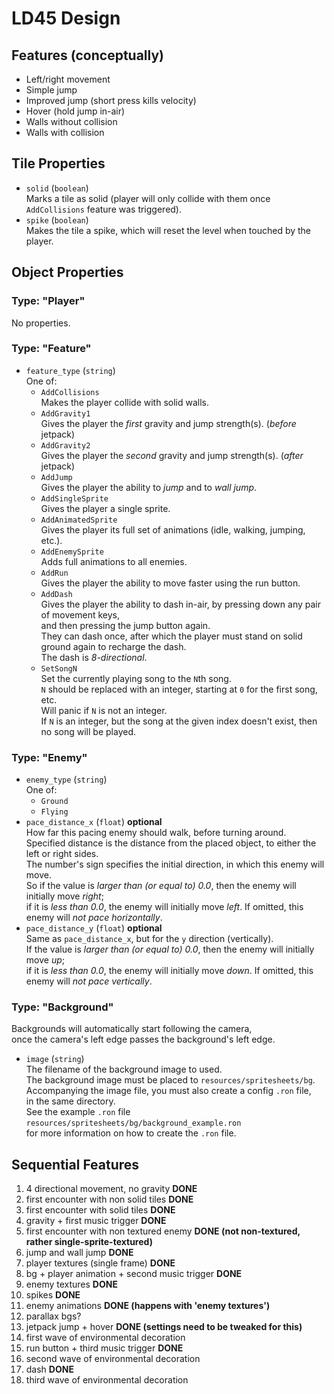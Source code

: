 # LD45 Design
## Features (conceptually)
- Left/right movement
- Simple jump
- Improved jump (short press kills velocity)
- Hover (hold jump in-air)
- Walls without collision
- Walls with collision

## Tile Properties
- `solid` (`boolean`)  
  Marks a tile as solid (player will only collide with them once `AddCollisions` feature was triggered).
- `spike` (`boolean`)  
  Makes the tile a spike, which will reset the level when touched by the player.

## Object Properties
### Type: "Player"
No properties.

### Type: "Feature"
- `feature_type` (`string`)  
  One of:  
  - `AddCollisions`  
    Makes the player collide with solid walls.
  - `AddGravity1`  
    Gives the player the _first_ gravity and jump strength(s). (_before_ jetpack)
  - `AddGravity2`  
    Gives the player the _second_ gravity and jump strength(s). (_after_ jetpack)
  - `AddJump`  
    Gives the player the ability to _jump_ and to _wall jump_.
  - `AddSingleSprite`  
    Gives the player a single sprite.
  - `AddAnimatedSprite`  
    Gives the player its full set of animations (idle, walking, jumping, etc.).
  - `AddEnemySprite`  
    Adds full animations to all enemies.
  - `AddRun`  
    Gives the player the ability to move faster using the run button.
  - `AddDash`  
    Gives the player the ability to dash in-air, by pressing down any pair of movement keys,  
    and then pressing the jump button again.  
    They can dash once, after which the player must stand on solid ground again to recharge the dash.  
    The dash is _8-directional_.
  - `SetSongN`  
    Set the currently playing song to the `N`th song.  
    `N` should be replaced with an integer, starting at `0` for the first song, etc.  
    Will panic if `N` is not an integer.  
    If `N` is an integer, but the song at the given index doesn't exist, then no song will be played.

### Type: "Enemy"
- `enemy_type` (`string`)  
  One of:  
  - `Ground`
  - `Flying`
- `pace_distance_x` (`float`) __optional__  
  How far this pacing enemy should walk, before turning around.  
  Specified distance is the distance from the placed object, to either the left or right sides.  
  The number's sign specifies the initial direction, in which this enemy will move.  
  So if the value is _larger than (or equal to) 0.0_, then the enemy will initially move _right_;  
  if it is _less than 0.0_, the enemy will initially move _left_.
  If omitted, this enemy will _not pace horizontally_.
- `pace_distance_y` (`float`) __optional__  
  Same as `pace_distance_x`, but for the `y` direction (vertically).  
  If the value is _larger than (or equal to) 0.0_, then the enemy will initially move _up_;  
  if it is _less than 0.0_, the enemy will initially move _down_.
  If omitted, this enemy will _not pace vertically_.

### Type: "Background"
Backgrounds will automatically start following the camera,  
once the camera's left edge passes the background's left edge.

- `image` (`string`)  
  The filename of the background image to used.  
  The background image must be placed to `resources/spritesheets/bg`.  
  Accompanying the image file, you must also create a config `.ron` file,  
  in the same directory.  
  See the example `.ron` file `resources/spritesheets/bg/background_example.ron`  
  for more information on how to create the `.ron` file.

## Sequential Features
1.  4 directional movement, no gravity __DONE__
2.  first encounter with non solid tiles __DONE__
3.  first encounter with solid tiles __DONE__
4.  gravity + first music trigger __DONE__
5.  first encounter with non textured enemy __DONE (not non-textured, rather single-sprite-textured)__
6.  jump and wall jump __DONE__
7.  player textures (single frame) __DONE__
8.  bg + player animation + second music trigger __DONE__
9.  enemy textures __DONE__
10. spikes __DONE__
11. enemy animations __DONE (happens with 'enemy textures')__
12. parallax bgs?
13. jetpack jump + hover __DONE (settings need to be tweaked for this)__
14. first wave of environmental decoration
15. run button + third music trigger __DONE__
16. second wave of environmental decoration
17. dash __DONE__
18. third wave of environmental decoration
